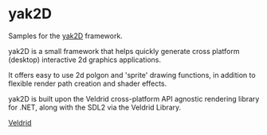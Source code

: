 # yak2D

Samples for the [yak2D](https://github.com/AlzPatz/yak2d) framework.

yak2D is a small framework that helps quickly generate cross platform (desktop) interactive 2d graphics applications.

It offers easy to use 2d polgon and 'sprite' drawing functions, in addition to flexible render path creation and shader effects.

yak2D is built upon the Veldrid cross-platform API agnostic rendering library for .NET, along with the SDL2 via the Veldrid Library.

[Veldrid](https://github.com/mellinoe/veldrid)
